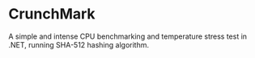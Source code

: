 # CrunchMark
A simple and intense CPU benchmarking and temperature stress test in .NET, running SHA-512 hashing algorithm.